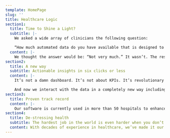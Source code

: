 ```yaml
---
template: HomePage
slug: ''
title: Healthcare Logic
section1:
  title: Time to Shine a Light?
  subtitle: |-
    We asked a wide array of clinicians the following question:

    “How much automated data do you have available that is designed to help you improve the work of your team?”
  content: |-
    We thought the answer would be: “Not very much.” It wasn’t. The response was: “None”.
section2:
  title: A new way
  subtitle: Actionable insights in six clicks or less
  content: |-
    It’s not a damn dashboard. It’s not about KPIs. It’s revolutionary technology that empowers clinical and managerial leaders to collaborate with clarity. With our suite of proprietary algorithms visualising consistent, high-frequency, patient-level data, the best decisions can be made for any given level of resource.

    And now we interact with the data in a completely new way including setting personal thresholds for active monitoring, sharing with colleagues and establishing personable discussion groups.
section3:
  title: Proven track record
  content: |-
    Our software is currently used in more than 50 hospitals to enhance clinical team engagement and support sustainable performance improvement.
section4:
  title: De-stressing health
  subtitle: The hardest job in the world is even harder when you don’t have the tools you need to make better decisions.
  content: With decades of experience in healthcare, we’ve made it our mission to create a world where you spend no time looking for data, less time stressing and more time improving your clinical system.
---
```


